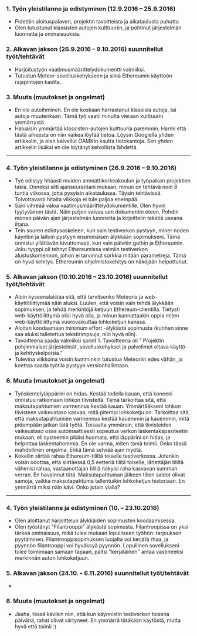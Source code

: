 ### 1.	Työn yleistilanne ja edistyminen (12.9.2016 – 25.9.2016)

-	Pidettiin aloituspalaveri, projektin tavoitteista ja aikataulusta puhuttu
-	Olen tutustunut klassisten autojen kulttuuriin, ja pohtinut järjestelmän luonnetta ja ominaisuuksia.

### 2.	Alkavan jakson (26.9.2016 – 9.10.2016) suunnitellut työt/tehtävät
-	Harjoitustyön vaatimusmäärittelydokumentti valmiiksi.
-	Tutustun Meteor-sovelluskehykseen ja siinä Ethereumin käyttöön rajapintojen kautta.

### 3.	Muuta (muutokset ja ongelmat)
-	En ole autoihminen. En ole koskaan harrastanut klassisia autoja, tai autoja muutenkaan. Tämä työ vaatii minulta vieraan kulttuurin ymmärrystä.
-	Haluaisin ymmärtää klassisten-autojen kulttuuria paremmin. Harmi että tästä aiheesta on niin vaikea löytää tietoa. Löysin Googlella yhden artikkelin, ja olen kaivellut OAMKin kautta tietokantoja. Sen yhden artikkelin lisäksi en ole löytänyt kelvollista lähdettä.

---

### 4.	Työn yleistilanne ja edistyminen (26.9.2016 – 9.10.2016)
-	Työ edistyy hitaasti muiden ammattikorkeakoulun ja työpaikan projektien takia. Onneksi silti ajanseurantani mukaan, minun on tehtävä noin 8 tuntia viikossa, jotta pysyisin aikataulussa. Täysin tehtävissä. Toivottavasti hitaita viikkoja ei tule paljoa enempää.
-	Sain vihreää valoa vaatimusmäärittelydokumentille. Olen hyvin tyytyväinen tästä. Näin paljon vaivaa sen dokumentin eteen. Pohdin monen päivän ajan järjestelmän luonnetta ja kirjoittelin tekstiä useana iltana.
-	Tein suuren edistysaskeleen, kun sain testiverkon pystyyn, miner noden käyntiin ja laitoin pystyyn ensimmäisen älykkään sopimukseni. Tämä onnistui yllättävän kivuttomasti, kun vain päivitin gethin ja Ethereumin. Joku tyyppi oli tehnyt Ethereumissa valmiin testiverkon alustuskomennon, johon ei tarvinnut sorkkia mitään parametreja. Tämä on hyvä kehitys. Ethereumin ohjelmistokehitys on näköjään helpottunut.

### 5.	Alkavan jakson (10.10.2016 – 23.10.2016) suunnitellut työt/tehtävät
-	Aloin kyseenalaistaa sitä, että tarvitsenko Meteoria ja web-käyttöliittymää näin aluksi. Luulen, että voisin vain tehdä älykkään sopimuksen, ja tehdä merkintöjä ketjuun Ethereum-clientilla. Tietysti web-käyttöliittymä olisi hyvä olla, ja minun kannattaakin oppia miten web-käyttöliittymä vuorovaikuttaa lohkoketjun kanssa.
-	Aloitan koodaamaan minimum effort -älykästä sopimusta (kunhan sinne saa aluksi talletettua tekstirimpsuja, niin hyvä niin).
-	Tavoitteena saada valmiiksi sprint 1. Tavoitteena oli ” Projektin pohjimmaiset järjestelmät, sovelluskehykset ja palvelimet oltava käyttö- ja kehityskelpoisia.”
-	Tulevina viikkoina voisin kumminkin tutustua Meteoriin edes vähän, ja koettaa saada työtila pystyyn versionhallintaan.

### 6.	Muuta (muutokset ja ongelmat)
-	Työskentelyläppärini on hidas. Kestää todella kauan, että koneeni onnistuu ratkomaan lohkon tiivisteitä. Tämä tarkoittaa sitä, että maksutapahtumien varmennus kestää kauan. Ymmärtääkseni lohkon tiivisteen vaikeustaso kasvaa, mitä pitempi lohkoketju on. Tarkoittaa sitä, että maksutapahtumien varmennus kestää kauemmin ja kauemmin, mitä pidempään jatkan tätä työtä. Toisaalta ymmärsin, että tiivisteiden vaikeustaso osaa automaattisesti sopeutua verkon laskentakapasiteetin mukaan, eli systeemin pitäisi huomata, että läppärini on hidas, ja helpottaa laskentahommia. En ole varma, miten tämä toimii. Onko tässä mahdollinen ongelma. Ehkä tämä selviää ajan myötä.
-   Kokeilin siirtää rahaa Ethereum-tililtä toiselle testiverkossa. Jotenkin voisin odottaa, että siirtäessä 0,5 eetteriä tilitä toiselle, lähettäjän tililtä vähenisi rahaa, vastaanottajan tilillä näkyisi raha kasvavan summan verran. En havainnut tätä. Maksutapahtuman jälkeen tilien saldot olivat samoja, vaikka maksutapahtuma tallentuikin lohkoketjun historiaan. En ymmärrä miksi näin kävi. Onko jotain vialla?

---

### 4.	Työn yleistilanne ja edistyminen (10. – 23.10.2016)
-	Olen aloittanut harjoittelun älykkäiden sopimusten koodaamisessa.
-   Olen työstänyt "Filantrooppi" älykästä sopimusta. Filantroopissa on yksi tärkeä ominaisuus, mikä tulee mukaan lopulliseen työhön: tarjouksen pyytäminen. Filantrooppisopimuksen luojalta voi kerjätä rhaa, ja pyynnön filantrooppi voi hyväksyä pyynnön. Lopullinen sovellukseni tulee toimimaan samaan tapaan, paitsi "kerjäläinen" antaa vastineeksi merkinnän auton lohkoketjuun.

### 5.	Alkavan jakson (24.10. - 6.11.2016) suunnitellut työt/tehtävät
-	

### 6.	Muuta (muutokset ja ongelmat)
-   Jaaha, tässä kävikin niin, että kun käynnistin testiverkon toisena päivänä, rahat olivat siirtyneet. En ymmärrä tätäkään käytöstä, mutta hyvä että toimii :)